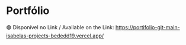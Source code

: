 
# Portfólio 

🟢 Disponível no Link / Available on the Link: https://portifolio-git-main-isabelas-projects-bededd19.vercel.app/





